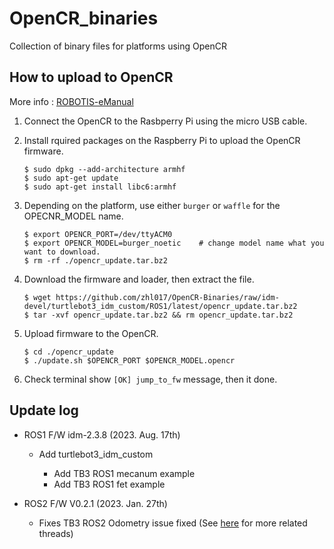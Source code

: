 # OpenCR_binaries
Collection of binary files for platforms using OpenCR

## How to upload to OpenCR
More info : [ROBOTIS-eManual](https://emanual.robotis.com/docs/en/platform/turtlebot3/opencr_setup/#opencr-setup-2)

1. Connect the OpenCR to the Rasbperry Pi using the micro USB cable.

2. Install rquired packages on the Raspberry Pi to upload the OpenCR firmware.

   ```
   $ sudo dpkg --add-architecture armhf
   $ sudo apt-get update
   $ sudo apt-get install libc6:armhf
   ```

3. Depending on the platform, use either `burger` or `waffle` for the OPECNR_MODEL name.

   ```
   $ export OPENCR_PORT=/dev/ttyACM0
   $ export OPENCR_MODEL=burger_noetic    # change model name what you want to download.
   $ rm -rf ./opencr_update.tar.bz2
   ```

4. Download the firmware and loader, then extract the file.

   ```
   $ wget https://github.com/zhl017/OpenCR-Binaries/raw/idm-devel/turtlebot3_idm_custom/ROS1/latest/opencr_update.tar.bz2
   $ tar -xvf opencr_update.tar.bz2 && rm opencr_update.tar.bz2
   ```

5. Upload firmware to the OpenCR.

   ```
   $ cd ./opencr_update
   $ ./update.sh $OPENCR_PORT $OPENCR_MODEL.opencr
   ```

6. Check terminal show `[OK] jump_to_fw` message, then it done.

## Update log

- ROS1 F/W idm-2.3.8 (2023. Aug. 17th)
  - Add turtlebot3_idm_custom
    
    - Add TB3 ROS1 mecanum example
    - Add TB3 ROS1 fet example

- ROS2 F/W V0.2.1 (2023. Jan. 27th)
  - Fixes TB3 ROS2 Odometry issue fixed (See [here](https://github.com/ROBOTIS-GIT/Dynamixel2Arduino/releases/tag/0.6.2) for more related threads)
